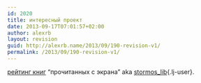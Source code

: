 ```yaml
---
id: 2020
title: интересный проект
date: 2013-09-17T07:01:57+02:00
author: alexrb
layout: revision
guid: http://alexrb.name/2013/09/190-revision-v1/
permalink: /2013/09/190-revision-v1/
---
```

[рейтинг книг](http://stormos.livejournal.com/) &#8220;прочитанных с экрана&#8221; aka [stormos_lib](http://stormos_lib.livejournal.com/){.lj-user}.
